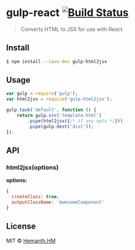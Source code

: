 # gulp-react [![Build Status](https://travis-ci.org/hemanth/gulp-html2jsx.svg?branch=master)](https://travis-ci.org/hemanth/gulp-html2jsx)

> Converts HTML to JSX for use with React.

## Install

```sh
$ npm install --save-dev gulp-html2jsx
```


## Usage

```js
var gulp = require('gulp');
var html2jsx = require('gulp-html2jsx');

gulp.task('default', function () {
	return gulp.src('template.html')
		.pipe(html2jsx({/* if any opts */}))
		.pipe(gulp.dest('dist'));
});
```

## API

### html2jsx(options)

__options:__

```js
{
  createClass: true,
  outputClassName: 'AwesomeComponent'
}
```

## License

MIT © [Hemanth.HM](http://h3manth.com)

